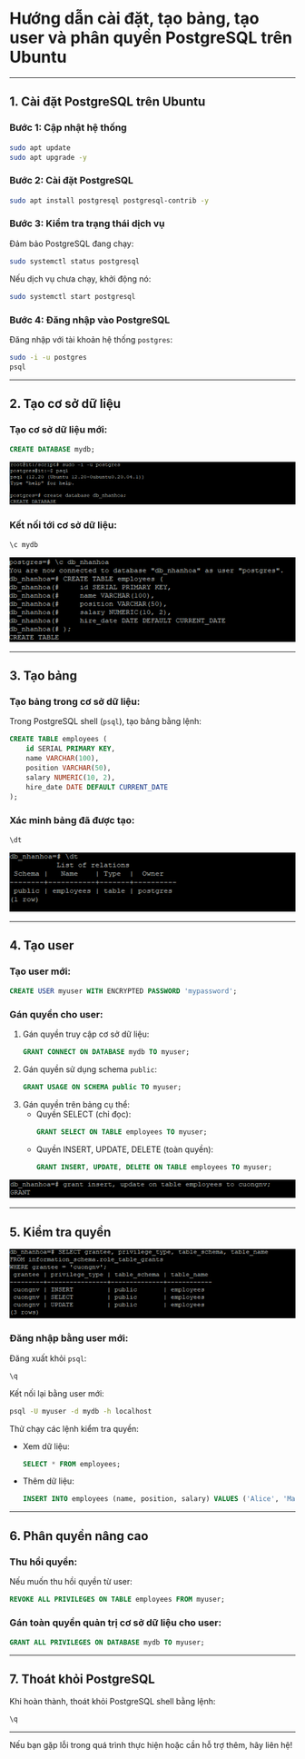 
# Hướng dẫn cài đặt, tạo bảng, tạo user và phân quyền PostgreSQL trên Ubuntu

---

## **1. Cài đặt PostgreSQL trên Ubuntu**

### Bước 1: Cập nhật hệ thống
```bash
sudo apt update
sudo apt upgrade -y
```

### Bước 2: Cài đặt PostgreSQL
```bash
sudo apt install postgresql postgresql-contrib -y
```

### Bước 3: Kiểm tra trạng thái dịch vụ
Đảm bảo PostgreSQL đang chạy:
```bash
sudo systemctl status postgresql
```

Nếu dịch vụ chưa chạy, khởi động nó:
```bash
sudo systemctl start postgresql
```

### Bước 4: Đăng nhập vào PostgreSQL
Đăng nhập với tài khoản hệ thống `postgres`:
```bash
sudo -i -u postgres
psql
```

---

## **2. Tạo cơ sở dữ liệu**

### Tạo cơ sở dữ liệu mới:
```sql
CREATE DATABASE mydb;
```
![Tạo Database](https://github.com/cuongnvvietis/NhanHoa/blob/main/Docs/Picture/DB/Screenshot_203.png)
### Kết nối tới cơ sở dữ liệu:
```sql
\c mydb
```

![Tạo Database](https://github.com/cuongnvvietis/NhanHoa/blob/main/Docs/Picture/DB/Screenshot_205.png)

---

## **3. Tạo bảng**

### Tạo bảng trong cơ sở dữ liệu:
Trong PostgreSQL shell (`psql`), tạo bảng bằng lệnh:
```sql
CREATE TABLE employees (
    id SERIAL PRIMARY KEY,
    name VARCHAR(100),
    position VARCHAR(50),
    salary NUMERIC(10, 2),
    hire_date DATE DEFAULT CURRENT_DATE
);
```

### Xác minh bảng đã được tạo:
```sql
\dt
```

![Tạo Database](https://github.com/cuongnvvietis/NhanHoa/blob/main/Docs/Picture/DB/Screenshot_206.png)

---

## **4. Tạo user**

### Tạo user mới:
```sql
CREATE USER myuser WITH ENCRYPTED PASSWORD 'mypassword';
```

### Gán quyền cho user:
1. Gán quyền truy cập cơ sở dữ liệu:
   ```sql
   GRANT CONNECT ON DATABASE mydb TO myuser;
   ```
2. Gán quyền sử dụng schema `public`:
   ```sql
   GRANT USAGE ON SCHEMA public TO myuser;
   ```
3. Gán quyền trên bảng cụ thể:
   - Quyền SELECT (chỉ đọc):
     ```sql
     GRANT SELECT ON TABLE employees TO myuser;
     ```
   - Quyền INSERT, UPDATE, DELETE (toàn quyền):
     ```sql
     GRANT INSERT, UPDATE, DELETE ON TABLE employees TO myuser;
     ```

![Tạo Database](https://github.com/cuongnvvietis/NhanHoa/blob/main/Docs/Picture/DB/Screenshot_208.png)

---

## **5. Kiểm tra quyền**

![Tạo Database](https://github.com/cuongnvvietis/NhanHoa/blob/main/Docs/Picture/DB/Screenshot_207.png)

### Đăng nhập bằng user mới:
Đăng xuất khỏi `psql`:
```bash
\q
```

Kết nối lại bằng user mới:
```bash
psql -U myuser -d mydb -h localhost
```

Thử chạy các lệnh kiểm tra quyền:
- Xem dữ liệu:
  ```sql
  SELECT * FROM employees;
  ```
- Thêm dữ liệu:
  ```sql
  INSERT INTO employees (name, position, salary) VALUES ('Alice', 'Manager', 75000.00);
  ```

---

## **6. Phân quyền nâng cao**

### Thu hồi quyền:
Nếu muốn thu hồi quyền từ user:
```sql
REVOKE ALL PRIVILEGES ON TABLE employees FROM myuser;
```

### Gán toàn quyền quản trị cơ sở dữ liệu cho user:
```sql
GRANT ALL PRIVILEGES ON DATABASE mydb TO myuser;
```

---

## **7. Thoát khỏi PostgreSQL**
Khi hoàn thành, thoát khỏi PostgreSQL shell bằng lệnh:
```sql
\q
```

---

Nếu bạn gặp lỗi trong quá trình thực hiện hoặc cần hỗ trợ thêm, hãy liên hệ!

